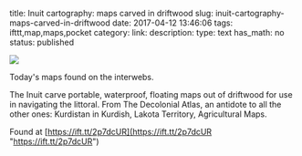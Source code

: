 title: Inuit cartography: maps carved in driftwood
slug: inuit-cartography-maps-carved-in-driftwood
date: 2017-04-12 13:46:06
tags: ifttt,map,maps,pocket
category: 
link: 
description: 
type: text
has_math: no
status: published

![](https://ift.tt/2oOWoCy)  
  

Today's maps found on the interwebs.  
  

The Inuit carve portable, waterproof, floating maps out of driftwood for use in navigating the littoral. From The Decolonial Atlas, an antidote to all the other ones: Kurdistan in Kurdish, Lakota Territory, Agricultural Maps.  
  

Found at [https://ift.tt/2p7dcUR](https://ift.tt/2p7dcUR "https://ift.tt/2p7dcUR")


